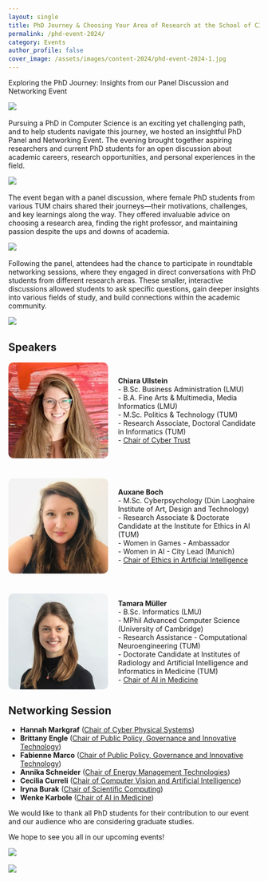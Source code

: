 ```yaml
---
layout: single
title: PhD Journey & Choosing Your Area of Research at the School of CIT
permalink: /phd-event-2024/
category: Events
author_profile: false
cover_image: /assets/images/content-2024/phd-event-2024-1.jpg
---
```


Exploring the PhD Journey: Insights from our Panel Discussion and Networking Event

![](/assets/images/content-2024/phd-event-2024-1.jpg)

Pursuing a PhD in Computer Science is an exciting yet challenging path, and to help students navigate this journey, we hosted an insightful PhD Panel and Networking Event. The evening brought together aspiring researchers and current PhD students for an open discussion about academic careers, research opportunities, and personal experiences in the field.

![](/assets/images/content-2024/phd-event-2024-2.jpg)

The event began with a panel discussion, where female PhD students from various TUM chairs shared their journeys—their motivations, challenges, and key learnings along the way. They offered invaluable advice on choosing a research area, finding the right professor, and maintaining passion despite the ups and downs of academia.

![](/assets/images/content-2024/phd-event-2024-3.jpg)

Following the panel, attendees had the chance to participate in roundtable networking sessions, where they engaged in direct conversations with PhD students from different research areas. These smaller, interactive discussions allowed students to ask specific questions, gain deeper insights into various fields of study, and build connections within the academic community.

![](/assets/images/content-2024/phd-event-2024-4.jpg)

## Speakers

<div style="display: flex; align-items: center; gap: 20px; margin-bottom: 40px;">
  <img src="/assets/images/content-2024/chiara-ullstein.jpg" width="200px" style="border-radius: 10px;">
  <div>
    <strong>Chiara Ullstein</strong><br>
    - B.Sc. Business Administration (LMU) <br>
    - B.A. Fine Arts & Multimedia, Media Informatics (LMU) <br>
    - M.Sc. Politics & Technology (TUM) <br>
    - Research Associate, Doctoral Candidate in Informatics (TUM) <br>
    - <a href="https://www.cs.cit.tum.de/en/ct/home/">Chair of Cyber Trust</a>
  </div>
</div>


<div style="display: flex; align-items: center; gap: 20px; margin-bottom: 40px;">
  <img src="/assets/images/content-2024/auxane-boch.jpg" width="200px" style="border-radius: 10px;">
  <div>
    <strong>Auxane Boch</strong><br>
    - M.Sc. Cyberpsychology (Dún Laoghaire Institute of Art, Design and Technology) <br>
    - Research Associate & Doctorate Candidate at the Institute for Ethics in AI (TUM) <br>
    - Women in Games - Ambassador <br>
    - Women in AI - City Lead (Munich) <br>
    - <a href="https://www.ieai.sot.tum.de/">Chair of Ethics in Artificial Intelligence</a>
  </div>
</div>


<div style="display: flex; align-items: center; gap: 20px;">
  <img src="/assets/images/content-2024/tamara-mueller.jpg" width="200px" style="border-radius: 10px;">
  <div>
    <strong>Tamara Müller</strong><br>
    - B.Sc. Informatics (LMU) <br>
    - MPhil Advanced Computer Science (University of Cambridge) <br>
    - Research Assistance - Computational Neuroengineering (TUM) <br>
    - Doctorate Candidate at Institutes of Radiology and Artificial Intelligence and Informatics in Medicine (TUM) <br>
    - <a href="https://www.kiinformatik.mri.tum.de/en/chair-ai-medicine">Chair of AI in Medicine</a>
  </div>
</div>


## Networking Session

* **Hannah Markgraf** ([Chair of Cyber Physical Systems](https://www.mec.ed.tum.de/cps/home/))
* **Brittany Engle** ([Chair of Public Policy, Governance and Innovative Technology](https://www.gov.sot.tum.de/en/innotech/public-policy-governance-and-innovative-technology/))
* **Fabienne Marco** ([Chair of Public Policy, Governance and Innovative Technology](https://www.gov.sot.tum.de/en/innotech/public-policy-governance-and-innovative-technology/))
* **Annika Schneider** ([Chair of Energy Management Technologies](https://www.epe.ed.tum.de/en/emt/homepage/))
* **Cecilia Curreli** ([Chair of Computer Vision and Artificial Intelligence](https://cvai.cit.tum.de/))
* **Iryna Burak** ([Chair of Scientific Computing](https://www.cs.cit.tum.de/en/sccs/home/))
* **Wenke Karbole** ([Chair of AI in Medicine](https://www.kiinformatik.mri.tum.de/en/chair-ai-medicine))




We would like to thank all PhD students for their contribution to our event and our audience who are considering graduate studies. 

We hope to see you all in our upcoming events!

![](/assets/images/content-2024/phd-event-2024-5.jpg)

![](/assets/images/content-2024/phd-event-2024-6.jpg)